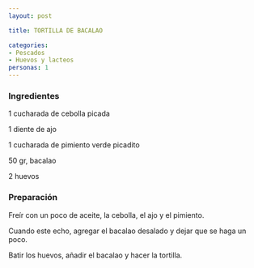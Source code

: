 ```yaml
---
layout: post

title: TORTILLA DE BACALAO

categories:
- Pescados
- Huevos y lacteos
personas: 1 
---
```


<h3>Ingredientes</h3>
1 cucharada de cebolla picada

1 diente de ajo

1 cucharada de pimiento verde picadito

50 gr,  bacalao

2 huevos

<h3>Preparación</h3>
Freír con un poco de aceite, la cebolla, el ajo y el pimiento.

Cuando este echo, agregar el bacalao desalado y dejar que se haga un poco.

Batir los huevos, añadir el bacalao y hacer la tortilla.